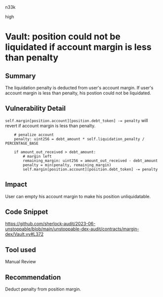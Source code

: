 n33k

high

# Vault: position could not be liquidated if account margin is less than penalty

## Summary

The liquidation penalty is deducted from user's account margin. If user's account margin is less than penalty, his postion could not be liquidated.

## Vulnerability Detail

`self.margin[position.account][position.debt_token] -= penalty` will revert if account margin is less than penalty.

```solidity
    # penalize account
    penalty: uint256 = debt_amount * self.liquidation_penalty / PERCENTAGE_BASE

    if amount_out_received > debt_amount:
        # margin left
        remaining_margin: uint256 = amount_out_received - debt_amount
        penalty = min(penalty, remaining_margin)
        self.margin[position.account][position.debt_token] -= penalty
```

## Impact

User can empty his account margin to make his position unliquidatable.

## Code Snippet

https://github.com/sherlock-audit/2023-06-unstoppable/blob/main/unstoppable-dex-audit/contracts/margin-dex/Vault.vy#L372

## Tool used

Manual Review

## Recommendation

Deduct penalty from position margin.